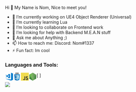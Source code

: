Hi 👋 My Name is Nom, Nice to meet you!

- 🔭 I’m currently working on UE4 Object Renderer (Universal)
- 🌱 I’m currently learning Lua
- 👯 I’m looking to collaborate on Frontend work
- 🤔 I’m looking for help with Backend M.E.A.N stuff
- 💬 Ask me about Anything ;)
- 📫 How to reach me: Discord: Nom#1337
- ⚡ Fun fact: Im cool

### Languages and Tools:

[<img align="left" alt="Visual Studio Code" width="26px" src="https://raw.githubusercontent.com/github/explore/80688e429a7d4ef2fca1e82350fe8e3517d3494d/topics/visual-studio-code/visual-studio-code.png" />
<img align="left" alt="CSS3" width="26px" src="https://raw.githubusercontent.com/github/explore/80688e429a7d4ef2fca1e82350fe8e3517d3494d/topics/css/css.png" />
<img align="left" alt="JavaScript" width="26px" src="https://raw.githubusercontent.com/github/explore/80688e429a7d4ef2fca1e82350fe8e3517d3494d/topics/javascript/javascript.png" />
<img align="left" alt="Node.js" width="26px" src="https://raw.githubusercontent.com/github/explore/80688e429a7d4ef2fca1e82350fe8e3517d3494d/topics/nodejs/nodejs.png" />]



![](https://github-readme-stats.vercel.app/api?username=Nom-Youtube&show_icons=true&theme=dark)
